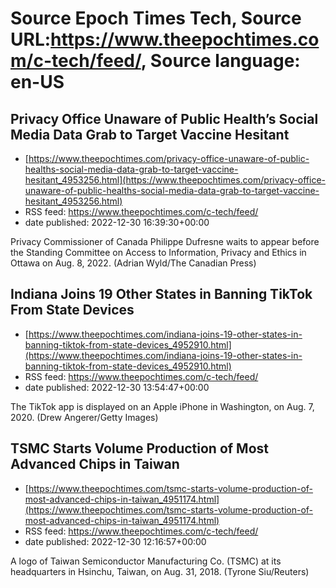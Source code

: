 # Source Epoch Times Tech, Source URL:https://www.theepochtimes.com/c-tech/feed/, Source language: en-US

## Privacy Office Unaware of Public Health’s Social Media Data Grab to Target Vaccine Hesitant
 - [https://www.theepochtimes.com/privacy-office-unaware-of-public-healths-social-media-data-grab-to-target-vaccine-hesitant_4953256.html](https://www.theepochtimes.com/privacy-office-unaware-of-public-healths-social-media-data-grab-to-target-vaccine-hesitant_4953256.html)
 - RSS feed: https://www.theepochtimes.com/c-tech/feed/
 - date published: 2022-12-30 16:39:30+00:00

Privacy Commissioner of Canada Philippe Dufresne waits to appear before the Standing Committee on Access to Information, Privacy and Ethics in Ottawa on Aug. 8, 2022. (Adrian Wyld/The Canadian Press)

## Indiana Joins 19 Other States in Banning TikTok From State Devices
 - [https://www.theepochtimes.com/indiana-joins-19-other-states-in-banning-tiktok-from-state-devices_4952910.html](https://www.theepochtimes.com/indiana-joins-19-other-states-in-banning-tiktok-from-state-devices_4952910.html)
 - RSS feed: https://www.theepochtimes.com/c-tech/feed/
 - date published: 2022-12-30 13:54:47+00:00

The TikTok app is displayed on an Apple iPhone in Washington, on Aug. 7, 2020. (Drew Angerer/Getty Images)

## TSMC Starts Volume Production of Most Advanced Chips in Taiwan
 - [https://www.theepochtimes.com/tsmc-starts-volume-production-of-most-advanced-chips-in-taiwan_4951174.html](https://www.theepochtimes.com/tsmc-starts-volume-production-of-most-advanced-chips-in-taiwan_4951174.html)
 - RSS feed: https://www.theepochtimes.com/c-tech/feed/
 - date published: 2022-12-30 12:16:57+00:00

A logo of Taiwan Semiconductor Manufacturing Co. (TSMC) at its headquarters in Hsinchu, Taiwan, on Aug. 31, 2018. (Tyrone Siu/Reuters)
